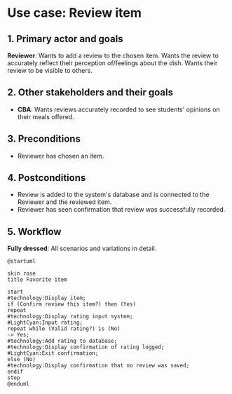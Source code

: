 # Use case: Review item

## 1. Primary actor and goals
__Reviewer__: Wants to add a review to the chosen item. Wants the review to accurately
reflect their perception of/feelings about the dish. Wants their review to be visible
to others.

## 2. Other stakeholders and their goals
* __CBA__: Wants reviews accurately recorded to see students' opinions
on their meals offered.

## 3. Preconditions
* Reviewer has chosen an item.

## 4. Postconditions
* Review is added to the system's database and is connected to the Reviewer and the
reviewed item.
* Reviewer has seen confirmation that review was successfully recorded.

## 5. Workflow
__Fully dressed__: All scenarios and variations in detail.
```plantuml
@startuml

skin rose
title Favorite item

start
#technology:Display item;
if (Confirm review this item?) then (Yes)
repeat
#technology:Display rating input system;
#LightCyan:Input rating;
repeat while (Valid rating?) is (No)
-> Yes;
#technology:Add rating to database;
#technology:Display confirmation of rating logged;
#LightCyan:Exit confirmation;
else (No)
#technology:Display confirmation that no review was saved;
endif
stop
@enduml
```